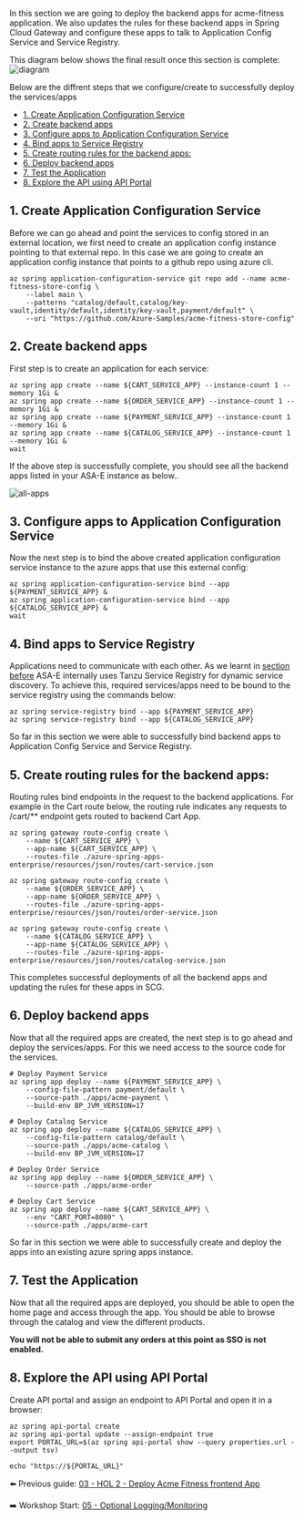 In this section we are going to deploy the backend apps for acme-fitness application. We also updates the rules for these backend apps in Spring Cloud Gateway and configure these apps to talk to Application Config Service and Service Registry.

This diagram below shows the final result once this section is complete:
![diagram](images/scg-frontend-backend.png)

Below are the diffrent steps that we configure/create to successfully deploy the services/apps
- [1. Create Application Configuration Service](#1-create-application-configuration-service)
- [2. Create backend apps](#2-create-backend-apps)
- [3. Configure apps to Application Configuration Service](#3-configure-apps-to-application-configuration-service)
- [4. Bind apps to Service Registry](#4-bind-apps-to-service-registry)
- [5. Create  routing rules for the backend apps:](#5-create--routing-rules-for-the-backend-apps)
- [6. Deploy backend apps](#6-deploy-backend-apps)
- [7. Test the Application](#7-test-the-application)
- [8. Explore the API using API Portal](#8-explore-the-api-using-api-portal)

##  1. Create Application Configuration Service

Before we can go ahead and point the services to config stored in an external location, we first need to create an application config instance pointing to that external repo. In this case we are going to create an application config instance that points to a github repo using azure cli.

```shell
az spring application-configuration-service git repo add --name acme-fitness-store-config \
    --label main \
    --patterns "catalog/default,catalog/key-vault,identity/default,identity/key-vault,payment/default" \
    --uri "https://github.com/Azure-Samples/acme-fitness-store-config"
```

## 2. Create backend apps

First step is to create an application for each service:

```shell
az spring app create --name ${CART_SERVICE_APP} --instance-count 1 --memory 1Gi &
az spring app create --name ${ORDER_SERVICE_APP} --instance-count 1 --memory 1Gi &
az spring app create --name ${PAYMENT_SERVICE_APP} --instance-count 1 --memory 1Gi &
az spring app create --name ${CATALOG_SERVICE_APP} --instance-count 1 --memory 1Gi &
wait
```
If the above step is successfully complete, you should see all the backend apps listed in your ASA-E instance as below..

![all-apps](./images/all-apps.png)

## 3. Configure apps to Application Configuration Service

Now the next step is to bind the above created application configuration service instance to the azure apps that use this external config:


```shell
az spring application-configuration-service bind --app ${PAYMENT_SERVICE_APP} &
az spring application-configuration-service bind --app ${CATALOG_SERVICE_APP} &
wait
```

## 4. Bind apps to Service Registry

Applications need to communicate with each other. As we learnt in [section before](../07-asa-e-components-overview/service-registry/README.md) ASA-E internally uses Tanzu Service Registry for dynamic service discovery. To achieve this, required services/apps need to be bound to the service registry using the commands below: 

```shell
az spring service-registry bind --app ${PAYMENT_SERVICE_APP}
az spring service-registry bind --app ${CATALOG_SERVICE_APP}
```

So far in this section we were able to successfully bind backend apps to Application Config Service and Service Registry. 

## 5. Create  routing rules for the backend apps:

Routing rules bind endpoints in the request to the backend applications. For example in the Cart route below, the routing rule indicates any requests to /cart/** endpoint gets routed to backend Cart App.

```shell
az spring gateway route-config create \
    --name ${CART_SERVICE_APP} \
    --app-name ${CART_SERVICE_APP} \
    --routes-file ./azure-spring-apps-enterprise/resources/json/routes/cart-service.json
    
az spring gateway route-config create \
    --name ${ORDER_SERVICE_APP} \
    --app-name ${ORDER_SERVICE_APP} \
    --routes-file ./azure-spring-apps-enterprise/resources/json/routes/order-service.json

az spring gateway route-config create \
    --name ${CATALOG_SERVICE_APP} \
    --app-name ${CATALOG_SERVICE_APP} \
    --routes-file ./azure-spring-apps-enterprise/resources/json/routes/catalog-service.json

```

This completes successful deployments of all the backend apps and updating the rules for these apps in SCG.
## 6. Deploy backend apps

Now that all the required apps are created, the next step is to go ahead and deploy the services/apps. For this we need access to the source code for the services. 

```shell
# Deploy Payment Service
az spring app deploy --name ${PAYMENT_SERVICE_APP} \
    --config-file-pattern payment/default \
    --source-path ./apps/acme-payment \
    --build-env BP_JVM_VERSION=17

# Deploy Catalog Service
az spring app deploy --name ${CATALOG_SERVICE_APP} \
    --config-file-pattern catalog/default \
    --source-path ./apps/acme-catalog \
    --build-env BP_JVM_VERSION=17

# Deploy Order Service
az spring app deploy --name ${ORDER_SERVICE_APP} \
    --source-path ./apps/acme-order 

# Deploy Cart Service 
az spring app deploy --name ${CART_SERVICE_APP} \
    --env "CART_PORT=8080" \
    --source-path ./apps/acme-cart 
```

So far in this section we were able to successfully create and deploy the apps into an existing azure spring apps instance. 

## 7. Test the Application

Now that all the required apps are deployed, you should be able to open the home page and access through the app. You should be able to browse through the catalog and view the different products.

**You will not be able to submit any orders at this point as SSO is not enabled.**

## 8. Explore the API using API Portal

Create API portal and assign an endpoint to API Portal and open it in a browser:

```shell
az spring api-portal create
az spring api-portal update --assign-endpoint true
export PORTAL_URL=$(az spring api-portal show --query properties.url --output tsv)

echo "https://${PORTAL_URL}"
```


⬅️ Previous guide: [03 - HOL 2 - Deploy Acme Fitness frontend App](../03-hol-2-deploy-frontend-app/README.md)

➡️ Workshop Start: [05 - Optional Logging/Monitoring](../05-hol-4-logging-monitoring(optional)/README.md)
